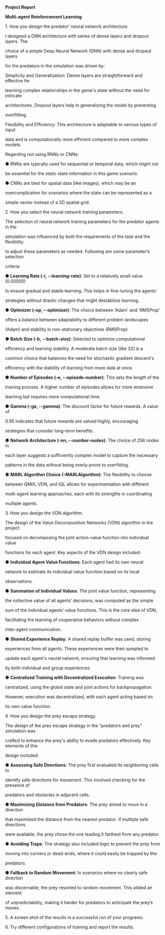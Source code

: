 ﻿<a name="br1"></a> 

**Project Report**

**Multi-agent Reinforcement Learning**

1\. How you design the predator’ neural network architecture.

I designed a DNN architecture with series of dense layers and dropout layers. The

choice of a simple Deep Neural Network (DNN) with dense and dropout layers

for the predators in the simulation was driven by:

Simplicity and Generalization: Dense layers are straightforward and effective for

learning complex relationships in the game's state without the need for intricate

architectures. Dropout layers help in generalizing the model by preventing

overfitting.

Flexibility and Efficiency: This architecture is adaptable to various types of input

data and is computationally more efficient compared to more complex models.

Regarding not using RNNs or CNNs:

● RNNs are typically used for sequential or temporal data, which might not

be essential for the static state information in this game scenario.

● CNNs are best for spatial data (like images), which may be an

overcomplication for scenarios where the state can be represented as a

simple vector instead of a 2D spatial grid.

2\. How you select the neural network training parameters.

The selection of neural network training parameters for the predator agents in the

simulation was influenced by both the requirements of the task and the flexibility

to adjust these parameters as needed. Following are some parameter’s selection

criteria

● **Learning Rate (-l, --learning-rate)**: Set to a relatively small value (0.00005)

to ensure gradual and stable learning. This helps in fine-tuning the agents'

strategies without drastic changes that might destabilize learning.

● **Optimizer (-op, --optimizer)**: The choice between 'Adam' and 'RMSProp'

offers a balance between adaptability to different problem landscapes

(Adam) and stability in non-stationary objectives (RMSProp).



<a name="br2"></a> 

● **Batch Size (-b, --batch-size)**: Selected to optimize computational

efficiency and learning stability. A moderate batch size (like 32) is a

common choice that balances the need for stochastic gradient descent's

efficiency with the stability of learning from more data at once.

● **Number of Episodes (-e, --episode-number)**: This sets the length of the

training process. A higher number of episodes allows for more extensive

learning but requires more computational time.

● **Gamma (-ga, --gamma)**: The discount factor for future rewards. A value of

0\.95 indicates that future rewards are valued highly, encouraging

strategies that consider long-term benefits.

● **Network Architecture (-nn, --number-nodes)**: The choice of 256 nodes in

each layer suggests a sufficiently complex model to capture the necessary

patterns in the data without being overly prone to overfitting.

● **MARL Algorithm Choice (-MARLAlgorithm)**: The flexibility to choose

between QMIX, VDN, and IQL allows for experimentation with different

multi-agent learning approaches, each with its strengths in coordinating

multiple agents.

3\. How you design the VDN algorithm.

The design of the Value Decomposition Networks (VDN) algorithm in the project

focused on decomposing the joint action-value function into individual value

functions for each agent. Key aspects of the VDN design included:

● **Individual Agent Value Functions**: Each agent had its own neural

network to estimate its individual value function based on its local

observations.

● **Summation of Individual Values**: The joint value function, representing

the collective value of all agents’ decisions, was computed as the simple

sum of the individual agents’ value functions. This is the core idea of VDN,

facilitating the learning of cooperative behaviors without complex

inter-agent communication.

● **Shared Experience Replay**: A shared replay buffer was used, storing

experiences from all agents. These experiences were then sampled to

update each agent's neural network, ensuring that learning was informed

by both individual and group experiences.

● **Centralized Training with Decentralized Execution**: Training was

centralized, using the global state and joint actions for backpropagation.

However, execution was decentralized, with each agent acting based on

its own value function.



<a name="br3"></a> 

4\. How you design the prey escape strategy.

The design of the prey escape strategy in the "predators and prey" simulation was

crafted to enhance the prey's ability to evade predators effectively. Key elements of this

design included:

● **Assessing Safe Directions**: The prey first evaluated its neighboring cells to

identify safe directions for movement. This involved checking for the presence of

predators and obstacles in adjacent cells.

● **Maximizing Distance from Predators**: The prey aimed to move in a direction

that maximized the distance from the nearest predator. If multiple safe directions

were available, the prey chose the one leading it farthest from any predator.

● **Avoiding Traps**: The strategy also included logic to prevent the prey from

moving into corners or dead-ends, where it could easily be trapped by the

predators.

● **Fallback to Random Movement**: In scenarios where no clearly safe direction

was discernable, the prey resorted to random movement. This added an element

of unpredictability, making it harder for predators to anticipate the prey’s moves.

5\. A screen shot of the results in a successful run of your programs.

6\. Try different configurations of training and report the results.

